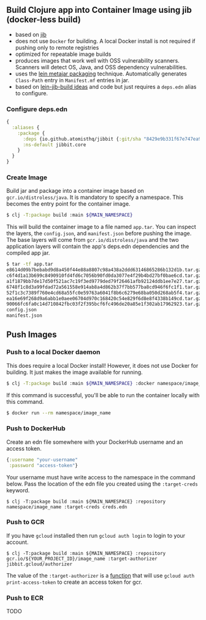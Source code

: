 ## Build Clojure app into Container Image using jib (docker-less build)

* based on [jib][jib]
* does not use `Docker` for building.  A local Docker install is not required if pushing only to remote registries
* optimized for repeatable image builds
* produces images that work well with OSS vulnerability scanners.  Scanners will detect OS, Java, and OSS dependency vulnerabilities.
* uses the [lein metajar packaging][lein-metajar] technique.  Automatically generates `Class-Path` entry in `Manifest.mf` entries in jar.
* based on [lein-jib-build ideas][lein-jib-build] and code but just requires a `deps.edn` alias to configure. 

### Configure deps.edn

```clj
{
  :aliases {
    :package {
      :deps {io.github.atomisthq/jibbit {:git/sha "8429e9b331f67e747ea9399e96b48be2ca3ea713"}}
      :ns-default jibbit.core
    } 
  }
}
```

### Create Image

Build jar and package into a container image based on `gcr.io/distroless/java`.  It is mandatory to specify a namespace.  This
becomes the entry point for the container image.

```sh
$ clj -T:package build :main ${MAIN_NAMESPACE}
```

This will build the container image to a file named `app.tar`.  You can inspect
the layers, the `config.json`, and `manifest.json` before pushing the image.
The base layers will come from `gcr.io/distroless/java` and the two application
layers will contain the app's deps.edn dependencies and the compiled app jar.

```sh
$ tar -tf app.tar
e8614d09b7bebabd9d8a450f44e88a8807c98a438a2ddd63146865286b132d1b.tar.gz
c6f4d1a13b699c8490910fd4fd6c7056b90fd0da3077e4f29b4bd27bf0bae6cd.tar.gz
a1f1879bb7de17d50f521ac7c19f3ed9779ded79f26461afb92124ddb1ee7e27.tar.gz
6748f1c8d3a99fdad72a561558e914ab8a4d862b37f7bb577ba8cd946f6fc1f1.tar.gz
52f1c3c7389f760e4cd68a55fc0e59763a6041f8b6c6279e68ba050d268ab5f4.tar.gz
ea16e69f268d9a6abb1e0aee06704d970c168420c54e829f6d8e8f4338b149cd.tar.gz
90066fc6fa0c14d710842fbc03f2f395bcf6fc496de20a85e1f302ab17962923.tar.gz
config.json
manifest.json
```

## Push Images

### Push to a local Docker daemon

This does require a local Docker install!  However, it does not use Docker for building.  It just makes the image available for running.

```sh
$ clj -T:package build :main ${MAIN_NAMESPACE} :docker namespace/image_name
```

If this command is successful, you'll be able to run the container locally with this command.

```sh
$ docker run --rm namespace/image_name
```

### Push to DockerHub

Create an edn file somewhere with your DockerHub username and an access token.

```clj
{:username "your-username"
 :password "access-token"}
```

Your username must have write access to the namespace in the command below.  Pass the location of the edn file you created using the `:target-creds` keyword.

```
$ clj -T:package build :main ${MAIN_NAMESPACE} :repository namespace/image_name :target-creds creds.edn
```

### Push to GCR

If you have `gcloud` installed then run `gcloud auth login` to login to your account.

```
$ clj -T:package build :main ${MAIN_NAMESPACE} :repository gcr.io/${YOUR_PROJECT_ID}/image_name :target-authorizer jibbit.gcloud/authorizer
```

The value of the `:target-authorizer` is a [function](https://github.com/atomisthq/jibbit/blob/main/src/jibbit/gcloud.clj#L6) that will use `gcloud auth print-access-token` to create an access token for gcr. 

### Push to ECR

TODO

[gene-kim-gist]: https://gist.github.com/realgenekim/fdcad45286d065cc559cd75a8f946ad4#file-jib-build-clj-L45
[lein-jib-build]: https://github.com/vehvis/lein-jib-build
[lein-metajar]: https://github.com/orb/lein-metajar
[jib]: https://github.com/GoogleContainerTools/jib


